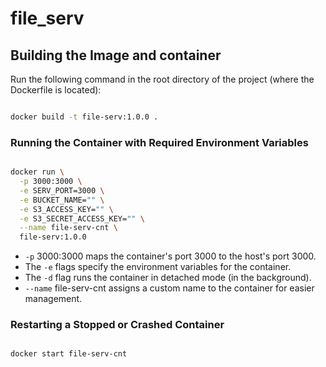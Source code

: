 # file_serv



## Building the Image and container

Run the following command in the root directory of the project (where the Dockerfile is located):

```bash

docker build -t file-serv:1.0.0 .
```
### Running the Container with Required Environment Variables
```bash

docker run \
  -p 3000:3000 \
  -e SERV_PORT=3000 \
  -e BUCKET_NAME="" \
  -e S3_ACCESS_KEY="" \
  -e S3_SECRET_ACCESS_KEY="" \
  --name file-serv-cnt \
  file-serv:1.0.0
```

*  ```-p``` 3000:3000 maps the container's port 3000 to the host's port 3000.
* The ```-e``` flags specify the environment variables for the container.
* The ```-d``` flag runs the container in detached mode (in the background).
* ```--name``` file-serv-cnt assigns a custom name to the container for easier management.

### Restarting a Stopped or Crashed Container
```bash

docker start file-serv-cnt
```